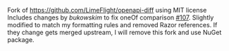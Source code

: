 Fork of https://github.com/LimeFlight/openapi-diff using MIT license
Includes changes by _bukowskim_ to fix oneOf comparison [#107](https://github.com/LimeFlight/openapi-diff/pull/107).
Slightly modified to match my formatting rules and removed Razor references.
If they change gets merged upstream, I will remove this fork and use NuGet package.